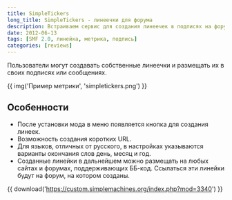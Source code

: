 ```yaml
---
title: SimpleTickers
long_title: SimpleTickers - линеечки для форума
description: Встраиваем сервис для создания линеечек в подписях на форум SMF.
date: 2012-06-13
tags: [SMF 2.0, линейка, метрика, подпись]
categories: [reviews]
---
```


Пользователи могут создавать собственные линеечки и размещать их в своих подписях или сообщениях.

<!-- more -->

{{ img('Пример метрики', 'simpletickers.png') }}

## Особенности

* После установки мода в меню появляется кнопка для создания линеек.
* Возможность создания коротких URL.
* Для языков, отличных от русского, в настройках указываются варианты окончания слов день, месяц и год.
* Созданные линейки в дальнейшем можно размещать на любых сайтах и форумах, поддерживающих ББ-код. Ссылаться эти линейки будут на форум, на котором созданы.

{{ download('https://custom.simplemachines.org/index.php?mod=3340') }}
